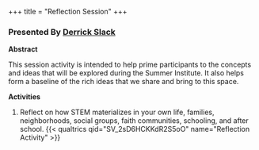 +++
title = "Reflection Session"
+++

### Presented By [Derrick Slack](https://dehsi2022.netlify.app/background/meettheteam/#derrick-slack)

**Abstract**

This session activity is intended to help prime participants to the concepts and ideas that will be explored during the Summer Institute. It also helps form a baseline of the rich ideas that we share and bring to this space.

**Activities**
1. Reflect on how STEM materializes in your own life, families, neighborhoods, social groups, faith communities, schooling, and after school.
	{{< qualtrics qid="SV_2sD6HCKKdR2S5oO" name="Reflection Activity" >}}